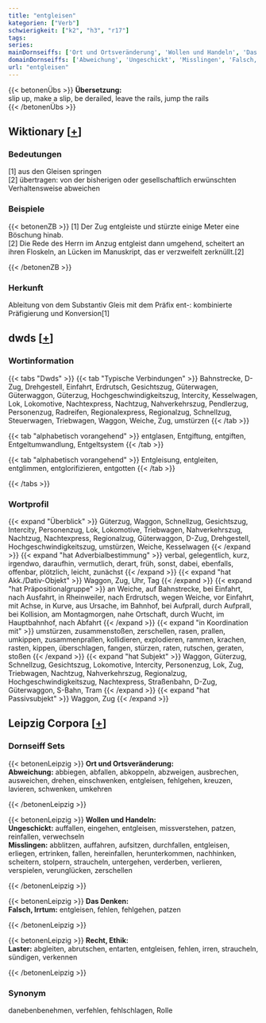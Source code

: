 ```yaml
---
title: "entgleisen"
kategorien: ["Verb"]
schwierigkeit: ["k2", "h3", "r17"]
tags:
series:
mainDornseiffs: ['Ort und Ortsveränderung', 'Wollen und Handeln', 'Das Denken', 'Recht, Ethik']
domainDornseiffs: ['Abweichung', 'Ungeschickt', 'Misslingen', 'Falsch, Irrtum', 'Laster']
url: "entgleisen"
---
```


{{< betonenÜbs >}}
**Übersetzung:**  
slip up, make a slip, be derailed, leave  the rails, jump the rails  
{{< /betonenÜbs >}}

## Wiktionary [[+](https://de.wiktionary.org/wiki/entgleisen)]

### Bedeutungen
[1] aus den Gleisen springen  
[2] übertragen: von der bisherigen oder gesellschaftlich erwünschten Verhaltensweise abweichen  

### Beispiele
{{< betonenZB >}}
[1] Der Zug entgleiste und stürzte einige Meter eine Böschung hinab.  
[2] Die Rede des Herrn im Anzug entgleist dann umgehend, scheitert an ihren Floskeln, an Lücken im Manuskript, das er verzweifelt zerknüllt.[2]  

{{< /betonenZB >}}
### Herkunft
Ableitung von dem Substantiv Gleis mit dem Präfix ent-: kombinierte Präfigierung und Konversion[1]  



## dwds [[+](https://www.dwds.de/wb/entgleisen)]

### Wortinformation
{{< tabs "Dwds" >}}
{{< tab "Typische Verbindungen" >}}
Bahnstrecke, D-Zug, Drehgestell, Einfahrt, Erdrutsch, Gesichtszug, Güterwagen, Güterwaggon, Güterzug, Hochgeschwindigkeitszug, Intercity, Kesselwagen, Lok, Lokomotive, Nachtexpress, Nachtzug, Nahverkehrszug, Pendlerzug, Personenzug, Radreifen, Regionalexpress, Regionalzug, Schnellzug, Steuerwagen, Triebwagen, Waggon, Weiche, Zug, umstürzen
{{< /tab >}}

{{< tab "alphabetisch vorangehend" >}}
entglasen, Entgiftung, entgiften, Entgeltumwandlung, Entgeltsystem
{{< /tab >}}

{{< tab "alphabetisch vorangehend" >}}
Entgleisung, entgleiten, entglimmen, entglorifizieren, entgotten
{{< /tab >}}

{{< /tabs >}}

### Wortprofil
{{< expand "Überblick" >}} Güterzug, Waggon, Schnellzug, Gesichtszug, Intercity, Personenzug, Lok, Lokomotive, Triebwagen, Nahverkehrszug, Nachtzug, Nachtexpress, Regionalzug, Güterwaggon, D-Zug, Drehgestell, Hochgeschwindigkeitszug, umstürzen, Weiche, Kesselwagen {{< /expand >}}
{{< expand "hat Adverbialbestimmung" >}} verbal, gelegentlich, kurz, irgendwo, daraufhin, vermutlich, derart, früh, sonst, dabei, ebenfalls, offenbar, plötzlich, leicht, zunächst {{< /expand >}}
{{< expand "hat Akk./Dativ-Objekt" >}} Waggon, Zug, Uhr, Tag {{< /expand >}}
{{< expand "hat Präpositionalgruppe" >}} an Weiche, auf Bahnstrecke, bei Einfahrt, nach Ausfahrt, in Rheinweiler, nach Erdrutsch, wegen Weiche, vor Einfahrt, mit Achse, in Kurve, aus Ursache, im Bahnhof, bei Aufprall, durch Aufprall, bei Kollision, am Montagmorgen, nahe Ortschaft, durch Wucht, im Hauptbahnhof, nach Abfahrt {{< /expand >}}
{{< expand "in Koordination mit" >}} umstürzen, zusammenstoßen, zerschellen, rasen, prallen, umkippen, zusammenprallen, kollidieren, explodieren, rammen, krachen, rasten, kippen, überschlagen, fangen, stürzen, raten, rutschen, geraten, stoßen {{< /expand >}}
{{< expand "hat Subjekt" >}} Waggon, Güterzug, Schnellzug, Gesichtszug, Lokomotive, Intercity, Personenzug, Lok, Zug, Triebwagen, Nachtzug, Nahverkehrszug, Regionalzug, Hochgeschwindigkeitszug, Nachtexpress, Straßenbahn, D-Zug, Güterwaggon, S-Bahn, Tram {{< /expand >}}
{{< expand "hat Passivsubjekt" >}} Waggon, Zug {{< /expand >}}

## Leipzig Corpora [[+](https://corpora.uni-leipzig.de/en/res?word=entgleisen&corpusId=deu_newscrawl-public_2018)]

### Dornseiff Sets
{{< betonenLeipzig >}}
**Ort und Ortsveränderung:**  
**Abweichung:** abbiegen, abfallen, abkoppeln, abzweigen, ausbrechen, ausweichen, drehen, einschwenken, entgleisen, fehlgehen, kreuzen, lavieren, schwenken, umkehren  

{{< /betonenLeipzig >}}


{{< betonenLeipzig >}}
**Wollen und Handeln:**  
**Ungeschickt:** auffallen, eingehen, entgleisen, missverstehen, patzen, reinfallen, verwechseln  
**Misslingen:** abblitzen, auffahren, aufsitzen, durchfallen, entgleisen, erliegen, ertrinken, fallen, hereinfallen, herunterkommen, nachhinken, scheitern, stolpern, straucheln, untergehen, verderben, verlieren, verspielen, verunglücken, zerschellen  

{{< /betonenLeipzig >}}


{{< betonenLeipzig >}}
**Das Denken:**  
**Falsch, Irrtum:** entgleisen, fehlen, fehlgehen, patzen  

{{< /betonenLeipzig >}}


{{< betonenLeipzig >}}
**Recht, Ethik:**  
**Laster:** abgleiten, abrutschen, entarten, entgleisen, fehlen, irren, straucheln, sündigen, verkennen  

{{< /betonenLeipzig >}}

### Synonym
danebenbenehmen, verfehlen, fehlschlagen, Rolle

